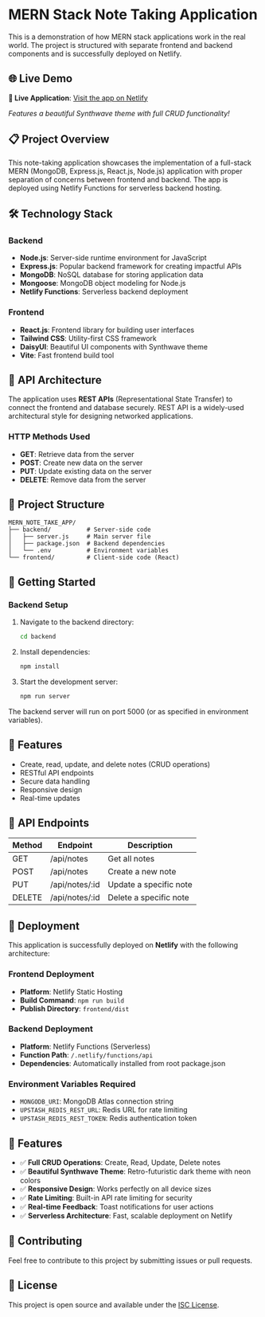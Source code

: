 # MERN Stack Note Taking Application

This is a demonstration of how MERN stack applications work in the real world. The project is structured with separate frontend and backend components and is successfully deployed on Netlify.

## 🌐 Live Demo

**🚀 Live Application**: [Visit the app on Netlify](https://deploy-preview-23--mernnotetakeapp.netlify.app/)

*Features a beautiful Synthwave theme with full CRUD functionality!*

## 📋 Project Overview

This note-taking application showcases the implementation of a full-stack MERN (MongoDB, Express.js, React.js, Node.js) application with proper separation of concerns between frontend and backend. The app is deployed using Netlify Functions for serverless backend hosting.

## 🛠️ Technology Stack

### Backend
- **Node.js**: Server-side runtime environment for JavaScript
- **Express.js**: Popular backend framework for creating impactful APIs
- **MongoDB**: NoSQL database for storing application data
- **Mongoose**: MongoDB object modeling for Node.js
- **Netlify Functions**: Serverless backend deployment

### Frontend
- **React.js**: Frontend library for building user interfaces
- **Tailwind CSS**: Utility-first CSS framework
- **DaisyUI**: Beautiful UI components with Synthwave theme
- **Vite**: Fast frontend build tool

## 🔌 API Architecture

The application uses **REST APIs** (Representational State Transfer) to connect the frontend and database securely. REST API is a widely-used architectural style for designing networked applications.

### HTTP Methods Used

- **GET**: Retrieve data from the server
- **POST**: Create new data on the server
- **PUT**: Update existing data on the server
- **DELETE**: Remove data from the server

## 📁 Project Structure

```
MERN_NOTE_TAKE_APP/
├── backend/          # Server-side code
│   ├── server.js     # Main server file
│   ├── package.json  # Backend dependencies
│   └── .env          # Environment variables
└── frontend/         # Client-side code (React)
```

## 🚀 Getting Started

### Backend Setup

1. Navigate to the backend directory:
   ```bash
   cd backend
   ```

2. Install dependencies:
   ```bash
   npm install
   ```

3. Start the development server:
   ```bash
   npm run server
   ```

The backend server will run on port 5000 (or as specified in environment variables).

## 🌟 Features

- Create, read, update, and delete notes (CRUD operations)
- RESTful API endpoints
- Secure data handling
- Responsive design
- Real-time updates

## 📝 API Endpoints

| Method | Endpoint | Description |
|--------|----------|-------------|
| GET    | /api/notes | Get all notes |
| POST   | /api/notes | Create a new note |
| PUT    | /api/notes/:id | Update a specific note |
| DELETE | /api/notes/:id | Delete a specific note |

## 🚀 Deployment

This application is successfully deployed on **Netlify** with the following architecture:

### Frontend Deployment
- **Platform**: Netlify Static Hosting
- **Build Command**: `npm run build`
- **Publish Directory**: `frontend/dist`

### Backend Deployment
- **Platform**: Netlify Functions (Serverless)
- **Function Path**: `/.netlify/functions/api`
- **Dependencies**: Automatically installed from root package.json

### Environment Variables Required
- `MONGODB_URI`: MongoDB Atlas connection string
- `UPSTASH_REDIS_REST_URL`: Redis URL for rate limiting
- `UPSTASH_REDIS_REST_TOKEN`: Redis authentication token

## 🎨 Features

- ✅ **Full CRUD Operations**: Create, Read, Update, Delete notes
- ✅ **Beautiful Synthwave Theme**: Retro-futuristic dark theme with neon colors
- ✅ **Responsive Design**: Works perfectly on all device sizes
- ✅ **Rate Limiting**: Built-in API rate limiting for security
- ✅ **Real-time Feedback**: Toast notifications for user actions
- ✅ **Serverless Architecture**: Fast, scalable deployment on Netlify

## 🤝 Contributing

Feel free to contribute to this project by submitting issues or pull requests.

## 📄 License

This project is open source and available under the [ISC License](LICENSE). 
